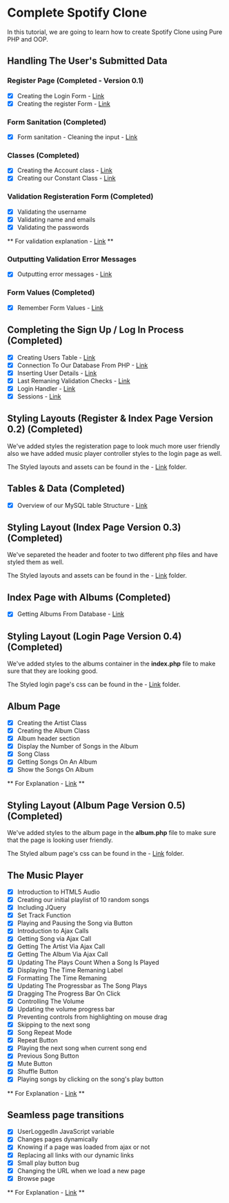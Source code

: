 # Complete Spotify Clone

In this tutorial, we are going to learn how to create Spotify Clone using Pure PHP and OOP.

## Handling The User's Submitted Data

### Register Page (Completed - Version 0.1)

- [x] Creating the Login Form - [Link](tutorials/AuthPages/register.php#L8-#L21)
- [x] Creating the register Form - [Link](tutorials/AuthPages/register.php#L25-#L64)

### Form Sanitation (Completed)

- [x] Form sanitation - Cleaning the input - [Link](tutorials/tutorial1.md)

### Classes (Completed)

- [x] Creating the Account class - [Link](tutorials/tutorial2.md)
- [x] Creating our Constant Class - [Link](includes/tutorial3.md)

### Validation Registeration Form (Completed)

- [x] Validating the username 
- [x] Validating name and emails
- [x] Validating the passwords

** For validation explanation - [Link](tutorials/tutorial4.md) **

### Outputting Validation Error Messages

- [x] Outputting error messages - [Link](tutorials/tutorial5.md)

### Form Values (Completed)

- [x] Remember Form Values - [Link](tutorials/tutorial6.md)

## Completing the Sign Up / Log In Process (Completed)

- [x] Creating Users Table - [Link](tutorials/tutorail7.md)
- [x] Connection To Our Database From PHP - [Link](tutorials/tutorial8.md)
- [x] Inserting User Details - [Link](tutorials/tutorial9.md)
- [x] Last Remaning Validation Checks - [Link](tutorials/tutorial9.md#L61-#L105)
- [x] Login Handler - [Link](tutorials/tutorial10.md)
- [x] Sessions - [Link](tutorials/tutorail11.md)

## Styling Layouts (Register & Index Page Version 0.2) (Completed)

We've added styles the registeration page to look much more user friendly also we have added music player controller styles to the login page as well.

The Styled layouts and assets can be found in the - [Link](tutorials/AuthPages/Styled_V1) folder.

## Tables & Data (Completed)

- [x] Overview of our MySQL table Structure - [Link](tutorials/tutorial12.md)

## Styling Layout (Index Page Version 0.3) (Completed)

We've separeted the header and footer to two different php files and have styled them as well.

The Styled layouts and assets can be found in the - [Link](tutorials/AuthPages/Styled_V2) folder.

## Index Page with Albums (Completed)

- [x] Getting Albums From Database - [Link](tutorials/tutorial13.md)

## Styling Layout (Login Page Version 0.4) (Completed)

We've added styles to the albums container in the **index.php** file to make sure that they are looking good.

The Styled login page's css can be found in the - [Link](tutorials/AuthPages/Styled_V3) folder.

## Album Page

- [x] Creating the Artist Class
- [x] Creating the Album Class
- [x] Album header section
- [x] Display the Number of Songs in the Album
- [x] Song Class
- [x] Getting Songs On An Album
- [x] Show the Songs On Album

** For Explanation - [Link](tutorials/tutorial14.md) **

## Styling Layout (Album Page Version 0.5) (Completed)

We've added styles to the album page in the **album.php** file to make sure that the page is looking user friendly.

The Styled album page's css can be found in the - [Link](tutorials/AuthPages/Styled_V4) folder.

## The Music Player

- [x] Introduction to HTML5 Audio
- [x] Creating our initial playlist of 10 random songs
- [x] Including JQuery
- [x] Set Track Function
- [x] Playing and Pausing the Song via Button
- [x] Introduction to Ajax Calls
- [x] Getting Song via Ajax Call
- [x] Getting The Artist Via Ajax Call
- [x] Getting The Album Via Ajax Call
- [x] Updating The Plays Count When a Song Is Played
- [x] Displaying The Time Remaning Label
- [x] Formatting The Time Remaning
- [x] Updating The Progressbar as The Song Plays
- [x] Dragging The Progress Bar On Click
- [x] Controlling The Volume
- [x] Updating the volume progress bar
- [x] Preventing controls from highlighting on mouse drag
- [x] Skipping to the next song
- [x] Song Repeat Mode
- [x] Repeat Button
- [x] Playing the next song when current song end
- [x] Previous Song Button
- [x] Mute Button
- [x] Shuffle Button
- [x] Playing songs by clicking on the song's play button

** For Explanation - [Link](tutorials/tutorial15.md) **

## Seamless page transitions

- [x] UserLoggedIn JavaScript variable
- [x] Changes pages dynamically
- [x] Knowing if a page was loaded from ajax or not
- [x] Replacing all links with our dynamic links
- [x] Small play button bug
- [x] Changing the URL when we load a new page
- [x] Browse page

** For Explanation - [Link](tutorials/tutorial16.md) **